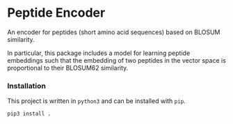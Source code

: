 # Peptide Encoder

An encoder for peptides (short amino acid sequences) based on BLOSUM similarity.

In particular, this package includes a model for learning peptide embeddings
such that the embedding of two peptides in the vector space is proportional to
their BLOSUM62 similarity.

### Installation

This project is written in `python3` and can be installed with `pip`.

```
pip3 install .
```